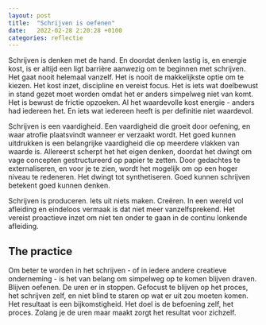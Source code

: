 ```yaml
---
layout: post
title:  "Schrijven is oefenen"
date:   2022-02-28 2:20:28 +0100
categories: reflectie
---
```


Schrijven is denken met de hand. En doordat denken lastig is, en energie kost, is er altijd een ligt barrière aanwezig om te beginnen met schrijven. Het gaat nooit helemaal vanzelf. Het is nooit de makkelijkste optie om te kiezen. Het kost inzet, discipline en vereist focus. Het is iets wat doelbewust in stand gezet moet worden omdat het er anders simpelweg niet van komt. Het is bewust de frictie opzoeken. Al het waardevolle kost energie - anders had iedereen het. En iets wat iedereen heeft is per definitie niet waardevol.

Schrijven is een vaardigheid. Een vaardigheid die groeit door oefening, en waar atrofie plaatsvindt wanneer er verzaakt wordt. Het goed kunnen uitdrukken is een belangrijke vaardigheid die op meerdere vlakken van waarde is. Allereerst scherpt het het eigen denken, doordat het dwingt om vage concepten gestructureerd op papier te zetten. Door gedachtes te externaliseren, en voor je te zien, wordt het mogelijk om op een hoger niveau te redeneren. Het dwingt tot synthetiseren. Goed kunnen schrijven betekent goed kunnen denken.

Schrijven is produceren. Iets uit niets maken. Creëren. In een wereld vol afleiding en eindeloos vermaak is dat niet meer vanzelfsprekend. Het vereist proactieve inzet om niet ten onder te gaan in de continu lonkende afleiding. 

## The practice
Om beter te worden in het schrijven - of in iedere andere creatieve onderneming - is het van belang om simpelweg op te komen blijven draven. Blijven oefenen. De uren er in stoppen. Gefocust te blijven op het proces, het schrijven zelf, en niet blind te staren op wat er uit zou moeten komen. Het resultaat is een bijkomstigheid. Het doel is de befoening zelf, het proces. Zolang je de uren maar maakt zorgt het resultat voor zichzelf.


